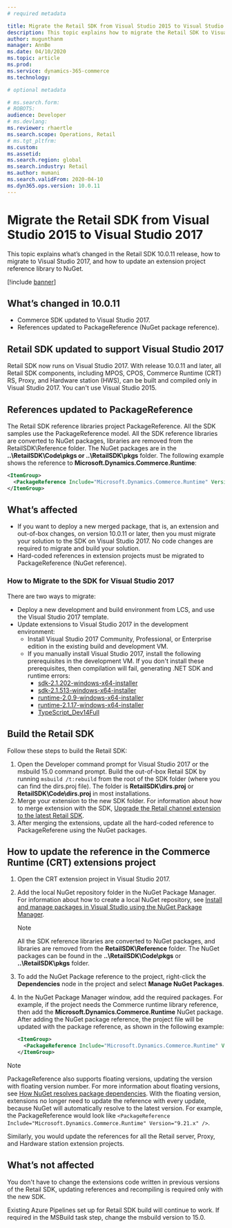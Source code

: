```yaml
---
# required metadata

title: Migrate the Retail SDK from Visual Studio 2015 to Visual Studio 2017
description: This topic explains how to migrate the Retail SDK to Visual Studio 2017 and update the reference to NuGet.
author: mugunthanm 
manager: AnnBe
ms.date: 04/10/2020
ms.topic: article
ms.prod: 
ms.service: dynamics-365-commerce
ms.technology: 

# optional metadata

# ms.search.form: 
# ROBOTS: 
audience: Developer
# ms.devlang: 
ms.reviewer: rhaertle
ms.search.scope: Operations, Retail 
# ms.tgt_pltfrm: 
ms.custom: 
ms.assetid: 
ms.search.region: global
ms.search.industry: Retail
ms.author: mumani
ms.search.validFrom: 2020-04-10
ms.dyn365.ops.version: 10.0.11
---
```


# Migrate the Retail SDK from Visual Studio 2015 to Visual Studio 2017

This topic explains what’s changed in the Retail SDK 10.0.11 release, how to migrate to Visual Studio 2017, and how to update an extension project reference library to NuGet.

[!include [banner](../../includes/banner.md)]

## What’s changed in 10.0.11

- Commerce SDK updated to Visual Studio 2017.
- References updated to PackageReference (NuGet package reference).

## Retail SDK updated to support Visual Studio 2017

Retail SDK now runs on Visual Studio 2017. With release 10.0.11 and later, all Retail SDK components, including MPOS, CPOS, Commerce Runtime (CRT) RS, Proxy, and Hardware station (HWS), can be built and compiled only in Visual Studio 2017. You can't use Visual Studio 2015.

## References updated to PackageReference

The Retail SDK reference libraries project PackageReference. All the SDK samples use the PackageReference model. All the SDK reference libraries are converted to NuGet packages, libraries are removed from the RetailSDK\\Reference folder. The NuGet packages are in the **..\\RetailSDK\\Code\\pkgs or ..\\RetailSDK\\pkgs** folder. The following example shows the reference to **Microsoft.Dynamics.Commerce.Runtime**:

```xml
<ItemGroup>
  <PackageReference Include="Microsoft.Dynamics.Commerce.Runtime" Version="9.21.x" />
</ItemGroup>
```

## What’s affected

- If you want to deploy a new merged package, that is, an extension and out-of-box changes, on version 10.0.11 or later, then you must migrate your solution to the SDK on Visual Studio 2017. No code changes are required to migrate and build your solution.
- Hard-coded references in extension projects must be migrated to PackageReference (NuGet reference).

### How to Migrate to the SDK for Visual Studio 2017

There are two ways to migrate:
- Deploy a new development and build environment from LCS, and use the Visual Studio 2017 template.
- Update extensions to Visual Studio 2017 in the development environment:
    - Install Visual Studio 2017 Community, Professional, or Enterprise edition in the existing build and development VM.
    - If you manually install Visual Studio 2017, install the following prerequisites in the development VM. If you don't install these prerequisites, then compilation will fail, generating .NET SDK and runtime errors:
        + [sdk-2.1.202-windows-x64-installer](https://dotnet.microsoft.com/download/dotnet-core/thank-you/sdk-2.1.202-windows-x64-installer)
        + [sdk-2.1.513-windows-x64-installer](https://dotnet.microsoft.com/download/dotnet-core/thank-you/sdk-2.1.513-windows-x64-installer)
        + [runtime-2.0.9-windows-x64-installer](https://dotnet.microsoft.com/download/dotnet-core/thank-you/runtime-2.0.9-windows-x64-installer)
        + [runtime-2.1.17-windows-x64-installer](https://dotnet.microsoft.com/download/dotnet-core/thank-you/runtime-2.1.17-windows-x64-installer)
        + [TypeScript_Dev14Full](https://download.microsoft.com/download/6/D/8/6D8381B0-03C1-4BD2-AE65-30FF0A4C62DA/TS-2.2-dev14update3-20170321.1/TypeScript_Dev14Full.exe)


## Build the Retail SDK

Follow these steps to build the Retail SDK:

1. Open the Developer command prompt for Visual Studio 2017 or the msbuild 15.0 command prompt. Build the out-of-box Retail SDK by running `msbuild /t:rebuild` from the root of the SDK folder (where you can find the dirs.proj file). The folder is  **RetailSDK\\dirs.proj** or **RetailSDK\\Code\\dirs.proj** in most installations.
2. Merge your extension to the new SDK folder. For information about how to merge extension with the SDK, [Upgrade the Retail channel extension to the latest Retail SDK](../retailsdk-update.md).
3. After merging the extensions, update all the hard-coded reference to PackageReferene using the NuGet packages.

## How to update the reference in the Commerce Runtime (CRT) extensions project

1. Open the CRT extension project in Visual Studio 2017.
2. Add the local NuGet repository folder in the NuGet Package Manager. For information about how to create a local NuGet repository, see [Install and manage packages in Visual Studio using the NuGet Package Manager](https://docs.microsoft.com/nuget/consume-packages/install-use-packages-visual-studio#package-sources). 

    > [!NOTE]
    > All the SDK reference libraries are converted to NuGet packages, and libraries are removed from the **RetailSDK\\Reference** folder. The NuGet packages can be found in the **..\\RetailSDK\\Code\\pkgs** or **..\\RetailSDK\\pkgs** folder.

3. To add the NuGet Package reference to the project, right-click the **Dependencies** node in the project and select **Manage NuGet Packages**.
4.  In the NuGet Package Manager window, add the required packages. For example, if the project needs the Commerce runtime library reference, then add the **Microsoft.Dynamics.Commerce.Runtime** NuGet package. After adding the NuGet package reference, the project file will be updated with the package reference, as shown in the following example:
    ```xml
    <ItemGroup>
      <PackageReference Include="Microsoft.Dynamics.Commerce.Runtime" Version="9.21.x" />
    </ItemGroup>
    ```

> [!NOTE]
> PackageReference also supports floating versions, updating the version with floating version number. For more information about floating versions, see [How NuGet resolves package dependencies](https://docs.microsoft.com/nuget/concepts/dependency-resolution#floating-versions). With the floating version, extensions no longer need to update the reference with every update, because NuGet will automatically resolve to the latest version. For example, the PackageReference would look like `<PackageReference Include="Microsoft.Dynamics.Commerce.Runtime" Version="9.21.x" />`.

Similarly, you would update the references for all the Retail server, Proxy, and Hardware station extension projects.

## What’s not affected

You don't have to change the extensions code written in previous versions of the Retail SDK, updating references and recompiling is required only with the new SDK.
   
Existing Azure Pipelines set up for Retail SDK build will continue to work. If required in the MSBuild task step, change the msbuild version to 15.0.
